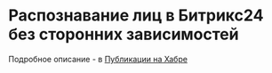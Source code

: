 # Распознавание лиц в Битрикс24 без сторонних зависимостей
Подробное описание - в [Публикации на Хабре](https://habr.com/ru/articles/735100/)
